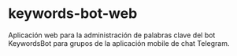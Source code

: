 # keywords-bot-web
Aplicación web para la administración de palabras clave del bot KeywordsBot para grupos de la aplicación mobile de chat Telegram.
